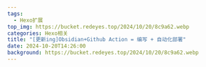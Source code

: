 ```yaml
---
tags:
  - Hexo扩展
top_img: https://bucket.redeyes.top/2024/10/20/8c9a62.webp
categories: Hexo相关
title: "[更新ing]Obsidian+Github Action = 编写 + 自动化部署"
date: 2024-10-20T14:26:00
background: https://bucket.redeyes.top/2024/10/20/8c9a62.webp
---
```


